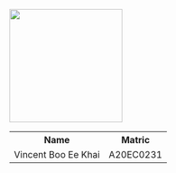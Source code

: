 <p>
  <img height="200px" src="https://github.com/Vincboo" />
</p>
<table>
  <tr>
    <th>Name</th>
    <th>Matric</th>
  </tr>
  <tr>
    <td>Vincent Boo Ee Khai</td>
    <td>A20EC0231</td>
  </tr>
</table>

